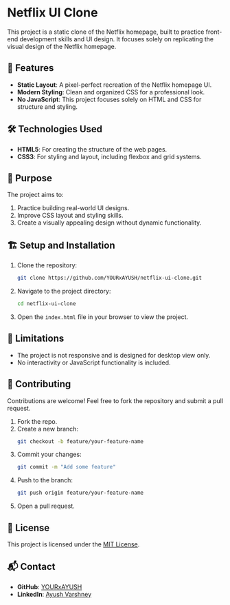 

# Netflix UI Clone

This project is a static clone of the Netflix homepage, built to practice front-end development skills and UI design. It focuses solely on replicating the visual design of the Netflix homepage.

## 🚀 Features

- **Static Layout**: A pixel-perfect recreation of the Netflix homepage UI.
- **Modern Styling**: Clean and organized CSS for a professional look.
- **No JavaScript**: This project focuses solely on HTML and CSS for structure and styling.

## 🛠️ Technologies Used

- **HTML5**: For creating the structure of the web pages.
- **CSS3**: For styling and layout, including flexbox and grid systems.

## 🎯 Purpose

The project aims to:
1. Practice building real-world UI designs.
2. Improve CSS layout and styling skills.
3. Create a visually appealing design without dynamic functionality.


## 🏗️ Setup and Installation

1. Clone the repository:
   ```bash
   git clone https://github.com/YOURxAYUSH/netflix-ui-clone.git
   ```
2. Navigate to the project directory:
   ```bash
   cd netflix-ui-clone
   ```
3. Open the `index.html` file in your browser to view the project.

## 🚧 Limitations

- The project is not responsive and is designed for desktop view only.
- No interactivity or JavaScript functionality is included.

## 🙌 Contributing

Contributions are welcome! Feel free to fork the repository and submit a pull request.

1. Fork the repo.
2. Create a new branch:
   ```bash
   git checkout -b feature/your-feature-name
   ```
3. Commit your changes:
   ```bash
   git commit -m "Add some feature"
   ```
4. Push to the branch:
   ```bash
   git push origin feature/your-feature-name
   ```
5. Open a pull request.

## 📝 License

This project is licensed under the [MIT License](LICENSE).

## 📬 Contact

- **GitHub**: [YOURxAYUSH](https://github.com/YOURxAYUSH)
- **LinkedIn**: [Ayush Varshney](https://linkedin.com/in/ayush-varshney-101936220)


